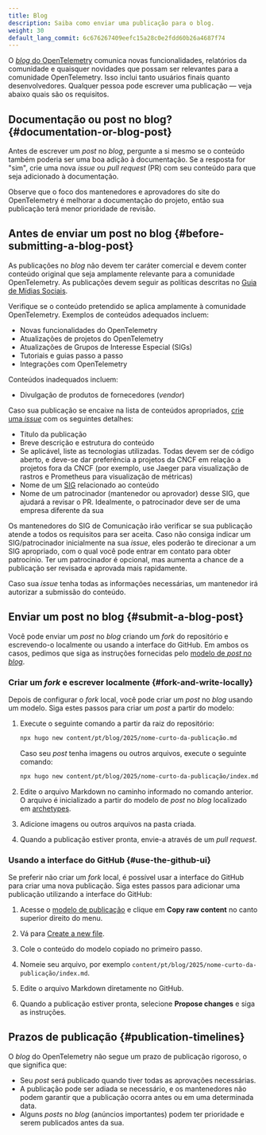 ```yaml
---
title: Blog
description: Saiba como enviar uma publicação para o blog.
weight: 30
default_lang_commit: 6c676267409eefc15a28c0e2fdd60b26a4687f74
---
```


O [_blog_ do OpenTelemetry](/blog/) comunica novas funcionalidades, relatórios
da comunidade e quaisquer novidades que possam ser relevantes para a comunidade
OpenTelemetry. Isso inclui tanto usuários finais quanto desenvolvedores.
Qualquer pessoa pode escrever uma publicação — veja abaixo quais são os
requisitos.

## Documentação ou post no blog? {#documentation-or-blog-post}

Antes de escrever um _post_ no _blog_, pergunte a si mesmo se o conteúdo também
poderia ser uma boa adição à documentação. Se a resposta for "sim", crie uma
nova _issue_ ou _pull request_ (PR) com seu conteúdo para que seja adicionado à
documentação.

Observe que o foco dos mantenedores e aprovadores do site do OpenTelemetry é
melhorar a documentação do projeto, então sua publicação terá menor prioridade
de revisão.

## Antes de enviar um post no blog {#before-submitting-a-blog-post}

As publicações no _blog_ não devem ter caráter comercial e devem conter conteúdo
original que seja amplamente relevante para a comunidade OpenTelemetry. As
publicações devem seguir as políticas descritas no
[Guia de Mídias Sociais](https://github.com/open-telemetry/community/blob/main/social-media-guide.md).

Verifique se o conteúdo pretendido se aplica amplamente à comunidade
OpenTelemetry. Exemplos de conteúdos adequados incluem:

- Novas funcionalidades do OpenTelemetry
- Atualizações de projetos do OpenTelemetry
- Atualizações de Grupos de Interesse Especial (SIGs)
- Tutoriais e guias passo a passo
- Integrações com OpenTelemetry

Conteúdos inadequados incluem:

- Divulgação de produtos de fornecedores (_vendor_)

Caso sua publicação se encaixe na lista de conteúdos apropriados,
[crie uma _issue_](https://github.com/open-telemetry/opentelemetry.io/issues/new?title=New%20Blog%20Post:%20%3Ctitle%3E)
com os seguintes detalhes:

- Título da publicação
- Breve descrição e estrutura do conteúdo
- Se aplicável, liste as tecnologias utilizadas. Todas devem ser de código aberto, e
  deve-se dar preferência a projetos da CNCF em relação a projetos fora da CNCF
  (por exemplo, use Jaeger para visualização de rastros e Prometheus para
  visualização de métricas)
- Nome de um [SIG](https://github.com/open-telemetry/community/) relacionado ao
  conteúdo
- Nome de um patrocinador (mantenedor ou aprovador) desse SIG, que ajudará a
  revisar o PR. Idealmente, o patrocinador deve ser de uma empresa diferente da
  sua

Os mantenedores do SIG de Comunicação irão verificar se sua publicação atende a
todos os requisitos para ser aceita. Caso não consiga indicar um
SIG/patrocinador inicialmente na sua _issue_, eles poderão te direcionar a um SIG apropriado,
com o qual você pode entrar em contato para obter patrocínio.
Ter um patrocinador é opcional, mas aumenta a chance de a publicação ser
revisada e aprovada mais rapidamente.

Caso sua _issue_ tenha todas as informações necessárias, um mantenedor irá
autorizar a submissão do conteúdo.

## Enviar um post no blog {#submit-a-blog-post}

Você pode enviar um _post_ no _blog_ criando um _fork_ do repositório e
escrevendo-o localmente ou usando a interface do GitHub. Em ambos os casos,
pedimos que siga as instruções fornecidas pelo
[modelo de _post_ no _blog_](https://github.com/open-telemetry/opentelemetry.io/tree/main/archetypes/blog.md).

### Criar um _fork_ e escrever localmente {#fork-and-write-locally}

Depois de configurar o _fork_ local, você pode criar um _post_ no _blog_ usando
um modelo. Siga estes passos para criar um _post_ a partir do modelo:

1. Execute o seguinte comando a partir da raiz do repositório:

   ```sh
   npx hugo new content/pt/blog/2025/nome-curto-da-publicação.md
   ```

   Caso seu _post_ tenha imagens ou outros arquivos, execute o seguinte comando:

   ```sh
   npx hugo new content/pt/blog/2025/nome-curto-da-publicação/index.md
   ```

1. Edite o arquivo Markdown no caminho informado no comando anterior. O arquivo
   é inicializado a partir do modelo de _post_ no _blog_ localizado em
   [archetypes](https://github.com/open-telemetry/opentelemetry.io/tree/main/archetypes/).

1. Adicione imagens ou outros arquivos na pasta criada.

1. Quando a publicação estiver pronta, envie-a através de um _pull request_.

### Usando a interface do GitHub {#use-the-github-ui}

Se preferir não criar um _fork_ local, é possível usar a interface do GitHub
para criar uma nova publicação. Siga estes passos para adicionar uma publicação
utilizando a interface do GitHub:

1.  Acesse o
    [modelo de publicação](https://github.com/open-telemetry/opentelemetry.io/tree/main/archetypes/blog.md)
    e clique em **Copy raw content** no canto superior direito do menu.

1.  Vá para
    [Create a new file](https://github.com/open-telemetry/opentelemetry.io/new/main).

1.  Cole o conteúdo do modelo copiado no primeiro passo.

1.  Nomeie seu arquivo, por exemplo
    `content/pt/blog/2025/nome-curto-da-publicação/index.md`.

1.  Edite o arquivo Markdown diretamente no GitHub.

1.  Quando a publicação estiver pronta, selecione **Propose changes** e siga as
    instruções.

## Prazos de publicação {#publication-timelines}

O _blog_ do OpenTelemetry não segue um prazo de publicação rigoroso, o que
significa que:

- Seu _post_ será publicado quando tiver todas as aprovações necessárias.
- A publicação pode ser adiada se necessário, e os mantenedores não podem
  garantir que a publicação ocorra antes ou em uma determinada data.
- Alguns _posts_ no _blog_ (anúncios importantes) podem ter prioridade e serem
  publicados antes da sua.
